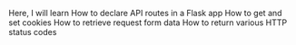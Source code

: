 Here, I will learn
How to declare API routes in a Flask app
How to get and set cookies
How to retrieve request form data
How to return various HTTP status codes